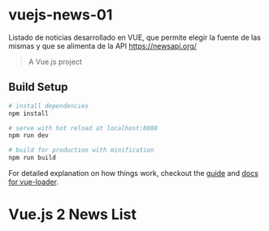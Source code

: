 # vuejs-news-01
Listado de noticias desarrollado en VUE, que permite elegir la fuente de las mismas y que se alimenta de la API https://newsapi.org/

> A Vue.js project

## Build Setup

``` bash
# install dependencies
npm install

# serve with hot reload at localhost:8080
npm run dev

# build for production with minification
npm run build
```

For detailed explanation on how things work, checkout the [guide](http://vuejs-templates.github.io/webpack/) and [docs for vue-loader](http://vuejs.github.io/vue-loader).
# Vue.js 2 News List
